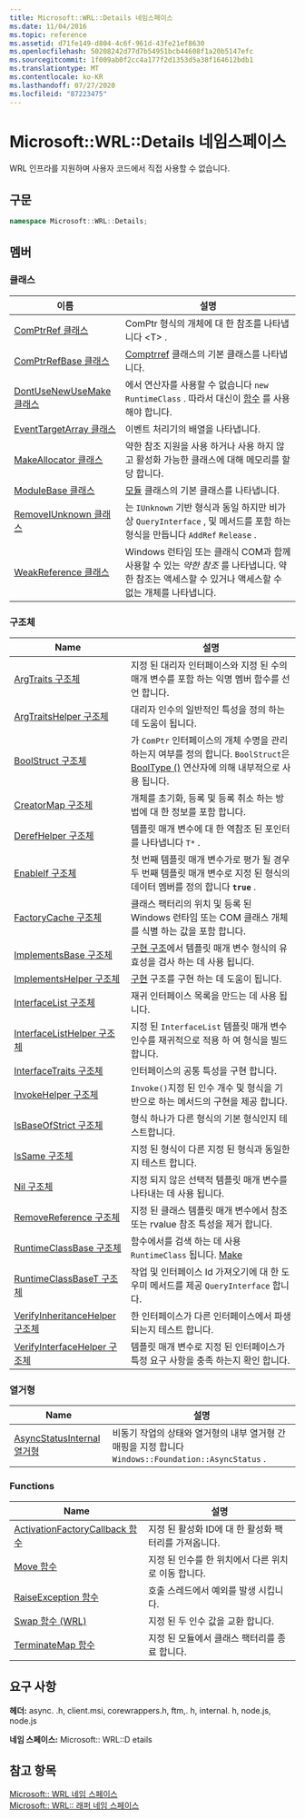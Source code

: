 ```yaml
---
title: Microsoft::WRL::Details 네임스페이스
ms.date: 11/04/2016
ms.topic: reference
ms.assetid: d71fe149-d804-4c6f-961d-43fe21ef8630
ms.openlocfilehash: 50208242d77d7b54951bcb44608f1a20b5147efc
ms.sourcegitcommit: 1f009ab0f2cc4a177f2d1353d5a38f164612bdb1
ms.translationtype: MT
ms.contentlocale: ko-KR
ms.lasthandoff: 07/27/2020
ms.locfileid: "87223475"
---
```

# <a name="microsoftwrldetails-namespace"></a>Microsoft::WRL::Details 네임스페이스

WRL 인프라를 지원하며 사용자 코드에서 직접 사용할 수 없습니다.

## <a name="syntax"></a>구문

```cpp
namespace Microsoft::WRL::Details;
```

## <a name="members"></a>멤버

### <a name="classes"></a>클래스

|이름|설명|
|----------|-----------------|
|[ComPtrRef 클래스](comptrref-class.md)|ComPtr 형식의 개체에 대 한 참조를 나타냅니다 \<T> .|
|[ComPtrRefBase 클래스](comptrrefbase-class.md)|[Comptrref](comptrref-class.md) 클래스의 기본 클래스를 나타냅니다.|
|[DontUseNewUseMake 클래스](dontusenewusemake-class.md)|에서 연산자를 사용할 수 없습니다 `new` `RuntimeClass` . 따라서 대신이 [함수](make-function.md) 를 사용 해야 합니다.|
|[EventTargetArray 클래스](eventtargetarray-class.md)|이벤트 처리기의 배열을 나타냅니다.|
|[MakeAllocator 클래스](makeallocator-class.md)|약한 참조 지원을 사용 하거나 사용 하지 않고 활성화 가능한 클래스에 대해 메모리를 할당 합니다.|
|[ModuleBase 클래스](modulebase-class.md)|[모듈](module-class.md) 클래스의 기본 클래스를 나타냅니다.|
|[RemoveIUnknown 클래스](removeiunknown-class.md)|는 `IUnknown` 기반 형식과 동일 하지만 비가상 `QueryInterface` , 및 메서드를 포함 하는 형식을 만듭니다 `AddRef` `Release` .|
|[WeakReference 클래스](weakreference-class.md)|Windows 런타임 또는 클래식 COM과 함께 사용할 수 있는 *약한 참조* 를 나타냅니다. 약한 참조는 액세스할 수 있거나 액세스할 수 없는 개체를 나타냅니다.|

### <a name="structures"></a>구조체

|Name|설명|
|----------|-----------------|
|[ArgTraits 구조체](argtraits-structure.md)|지정 된 대리자 인터페이스와 지정 된 수의 매개 변수를 포함 하는 익명 멤버 함수를 선언 합니다.|
|[ArgTraitsHelper 구조체](argtraitshelper-structure.md)|대리자 인수의 일반적인 특성을 정의 하는 데 도움이 됩니다.|
|[BoolStruct 구조체](boolstruct-structure.md)|가 `ComPtr` 인터페이스의 개체 수명을 관리 하는지 여부를 정의 합니다. `BoolStruct`은 [BoolType ()](comptr-class.md#operator-microsoft-wrl-details-booltype) 연산자에 의해 내부적으로 사용 됩니다.|
|[CreatorMap 구조체](creatormap-structure.md)|개체를 초기화, 등록 및 등록 취소 하는 방법에 대 한 정보를 포함 합니다.|
|[DerefHelper 구조체](derefhelper-structure.md)|템플릿 매개 변수에 대 한 역참조 된 포인터를 나타냅니다 `T*` .|
|[EnableIf 구조체](enableif-structure.md)|첫 번째 템플릿 매개 변수가로 평가 될 경우 두 번째 템플릿 매개 변수로 지정 된 형식의 데이터 멤버를 정의 합니다 **`true`** .|
|[FactoryCache 구조체](factorycache-structure.md)|클래스 팩터리의 위치 및 등록 된 Windows 런타임 또는 COM 클래스 개체를 식별 하는 값을 포함 합니다.|
|[ImplementsBase 구조체](implementsbase-structure.md)|[구현 구조](implements-structure.md)에서 템플릿 매개 변수 형식의 유효성을 검사 하는 데 사용 됩니다.|
|[ImplementsHelper 구조체](implementshelper-structure.md)|[구현](implements-structure.md) 구조를 구현 하는 데 도움이 됩니다.|
|[InterfaceList 구조체](interfacelist-structure.md)|재귀 인터페이스 목록을 만드는 데 사용 됩니다.|
|[InterfaceListHelper 구조체](interfacelisthelper-structure.md)|지정 된 `InterfaceList` 템플릿 매개 변수 인수를 재귀적으로 적용 하 여 형식을 빌드합니다.|
|[InterfaceTraits 구조체](interfacetraits-structure.md)|인터페이스의 공통 특성을 구현 합니다.|
|[InvokeHelper 구조체](invokehelper-structure.md)|`Invoke()`지정 된 인수 개수 및 형식을 기반으로 하는 메서드의 구현을 제공 합니다.|
|[IsBaseOfStrict 구조체](isbaseofstrict-structure.md)|형식 하나가 다른 형식의 기본 형식인지 테스트합니다.|
|[IsSame 구조체](issame-structure.md)|지정 된 형식이 다른 지정 된 형식과 동일한 지 테스트 합니다.|
|[Nil 구조체](nil-structure.md)|지정 되지 않은 선택적 템플릿 매개 변수를 나타내는 데 사용 됩니다.|
|[RemoveReference 구조체](removereference-structure.md)|지정 된 클래스 템플릿 매개 변수에서 참조 또는 rvalue 참조 특성을 제거 합니다.|
|[RuntimeClassBase 구조체](runtimeclassbase-structure.md)|함수에서를 검색 하는 데 사용 `RuntimeClass` 됩니다. [Make](make-function.md)|
|[RuntimeClassBaseT 구조체](runtimeclassbaset-structure.md)|작업 및 인터페이스 Id 가져오기에 대 한 도우미 메서드를 제공 `QueryInterface` 합니다.|
|[VerifyInheritanceHelper 구조체](verifyinheritancehelper-structure.md)|한 인터페이스가 다른 인터페이스에서 파생 되는지 테스트 합니다.|
|[VerifyInterfaceHelper 구조체](verifyinterfacehelper-structure.md)|템플릿 매개 변수로 지정 된 인터페이스가 특정 요구 사항을 충족 하는지 확인 합니다.|

### <a name="enumerations"></a>열거형

|Name|설명|
|----------|-----------------|
|[AsyncStatusInternal 열거형](asyncstatusinternal-enumeration.md)|비동기 작업의 상태와 열거형의 내부 열거형 간 매핑을 지정 합니다 `Windows::Foundation::AsyncStatus` .|

### <a name="functions"></a>Functions

|Name|설명|
|----------|-----------------|
|[ActivationFactoryCallback 함수](activationfactorycallback-function.md)|지정 된 활성화 ID에 대 한 활성화 팩터리를 가져옵니다.|
|[Move 함수](move-function.md)|지정 된 인수를 한 위치에서 다른 위치로 이동 합니다.|
|[RaiseException 함수](raiseexception-function.md)|호출 스레드에서 예외를 발생 시킵니다.|
|[Swap 함수 (WRL)](swap-function-wrl.md)|지정 된 두 인수 값을 교환 합니다.|
|[TerminateMap 함수](terminatemap-function.md)|지정 된 모듈에서 클래스 팩터리를 종료 합니다.|

## <a name="requirements"></a>요구 사항

**헤더:** async. .h, client.msi, corewrappers.h, ftm,. h, internal. h, node.js, node.js

**네임 스페이스:** Microsoft:: WRL::D etails

## <a name="see-also"></a>참고 항목

[Microsoft:: WRL 네임 스페이스](microsoft-wrl-namespace.md)<br/>
[Microsoft:: WRL:: 래퍼 네임 스페이스](microsoft-wrl-wrappers-namespace.md)

